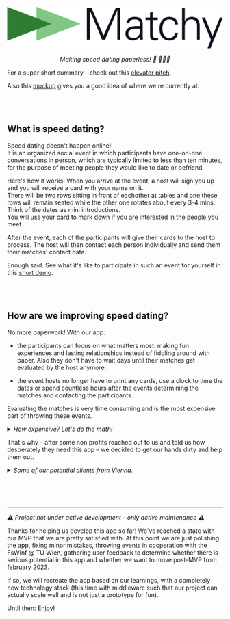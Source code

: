 <p align="center">
<img width="512" src="./frontend/src/assets/matchyLogoGreen.svg" alt="Matchy Logo">
</p>
<p align="center">
<i>Making speed dating paperless! 💌 🏃🏻💨</i>
</p>

For a super short summary - check out this [elevator pitch](https://www.youtube.com/watch?v=n2XdwmY_asM&t=133s).

Also this [mockup](/documentation/figma%20mockups/V3/matchy%20V3.pdf) gives you a good idea of where we're currently at.
<br><br><br><br>


## What is speed dating?

Speed dating doesn't happen online! <br>
It is an organized social event in which participants have one-on-one conversations in person, which are typically limited to less than ten minutes, for the purpose of meeting people they would like to date or befriend.

Here's how it works: When you arrive at the event, a host will sign you up and you will receive a card with your name on it. <br>
There will be two rows sitting in front of eachother at tables and one these rows will remain seated while the other one rotates about every 3-4 mins. Think of the dates as mini introductions. <br>
You will use your card to mark down if you are interested in the people you meet.

After the event, each of the participants will give their cards to the host to process. The host will then contact each person individually and send them their matches' contact data.

Enough said. See what it's like to participate in such an event for yourself in this [short demo](https://www.youtube.com/watch?v=p-3cmlPnx0s&t=9s).
<br><br><br><br>


## How are we improving speed dating?

No more paperwork! With our app: 

- the participants can focus on what matters most: making fun experiences and lasting relationships instead of fiddling around with paper. Also they don't have to wait days until their matches get evaluated by the host anymore.

- the event hosts no longer have to print any cards, use a clock to time the dates or spend countless hours after the events determining the matches and contacting the participants.
  
Evaluating the matches is very time consuming and is the most expensive part of throwing these events.

<details>
  <summary> <i> How expensive? Let's do the math! </i> </summary>

  > Let's assume that we have $n$ participants, split into two groups. For example, 40 participants in total, of which there are 20 in each group.
  > Each participant speed-dates everyone from the other group and fills out their cards as they go along. This gives you $(n)$ 40 cards, each with $(\frac{n}{2})$ 20 reviews.
  >
  > Now, when going through a single card, the host will check if the participant liked the other one. If yes, time to search for their card, and check if they also liked our participant. Then we need somewhere between 0 and $(\frac{n}{2})$ 20 card comparisons to determine the matches for a *single* person. And finally, for each match, all the contact information needs to be manually noted down, and sent to our participant.
  >
  > Repeat this for every single of the $(n)$ 40 participants, and you have at most $(n \cdot \frac{n}{2})$ 800 card comparisons to determine all the matches.
  > 
  > Now assuming that we do this as efficient as possible by iterating through each date that happened at the event once instead of twice from both sides (in the description above we iterated through the people, not the dates) we still have $((\frac{n}{2})^2)$ comparisons - in our example this would mean the host has to do 400 comparisons for just 40 participants which is still very time consuming.
  > 
  > But we also have the option to disable groups altogether which enables all participants to date each other. <br> In this case the number of comparisons would be a lot higher. If iterating by people we would require $(n \cdot (n-1))$ 1560 comparisons and if iterating by dates we would require a grand total of $({\sum}_{i = 0}^{n-1}i = \frac{n(n+1)}{2} - n)$ 740 comparisons.

</details>

That's why – after some non profits reached out to us and told us how desperately they need this app – we decided to get our hands dirty and help them out.

<details>
  <summary> <i> Some of our potential clients from Vienna. </i> </summary>

  > - https://www.meetup.com/speed-friending-events/ (over 8800 members)
  > - https://esnuniwien.com/events/speedfriending-esn-1
  > - https://events.htu.at/events/d58a7134-469b-4528-bc4a-dca2e7b1fa74
  > - https://www.wien.gv.at/video/1482/Speeddating-unter-Pensionisten
  > 
  > (But effectively anyone can use it to throw their own event!)
  
</details>

<br><br><br>




---
<i> ⚠ Project not under active development - only active maintenance ⚠ </i>

Thanks for helping us develop this app so far! We've reached a state with our MVP that we are pretty satisfied with. At this point we are just polishing the app, fixing minor mistakes, throwing events in cooperation with the FsWInf @ TU Wien, gathering user feedback to determine whether there is serious potential in this app and whether we want to move post-MVP from february 2023.

If so, we will recreate the app based on our learnings, with a completely new technology stack (this time with middleware such that our project can actually scale well and is not just a prototype for fun).

Until then: Enjoy!
